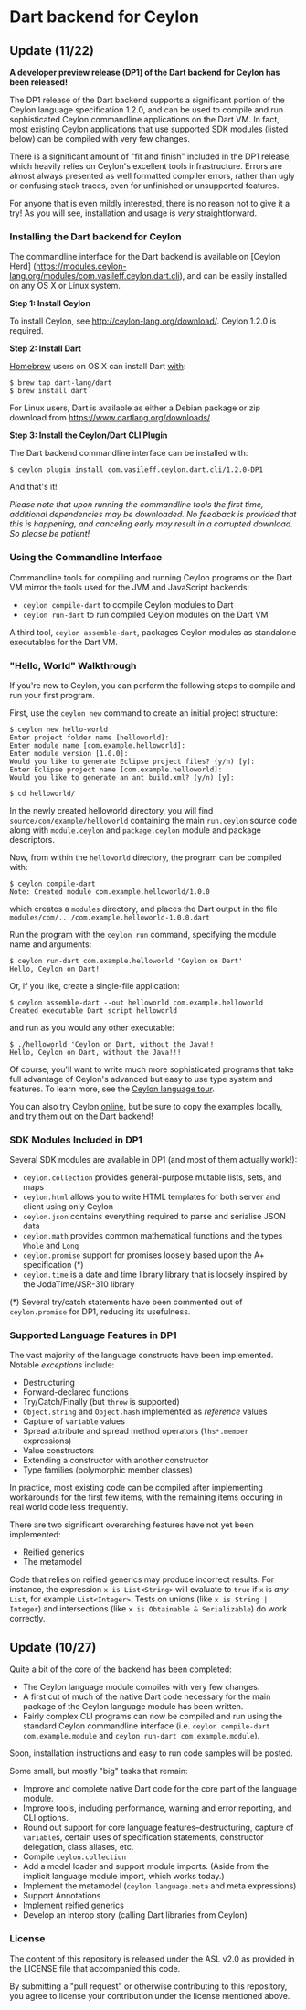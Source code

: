 # Dart backend for Ceylon

## Update (11/22)

**A developer preview release (DP1) of the Dart backend for Ceylon has been
released!**

The DP1 release of the Dart backend supports a significant portion of the
Ceylon language specification 1.2.0, and can be used to compile and run
sophisticated Ceylon commandline applications on the Dart VM. In fact, most
existing Ceylon applications that use supported SDK modules (listed below) can
be compiled with very few changes.

There is a significant amount of "fit and finish" included in the DP1 release,
which heavily relies on Ceylon's excellent tools infrastructure.  Errors are
almost always presented as well formatted compiler errors, rather than ugly or
confusing stack traces, even for unfinished or unsupported features.

For anyone that is even mildly interested, there is no reason not to give it a
try! As you will see, installation and usage is *very* straightforward.

### Installing the Dart backend for Ceylon

The commandline interface for the Dart backend is available on [Ceylon Herd]
(https://modules.ceylon-lang.org/modules/com.vasileff.ceylon.dart.cli), and can
be easily installed on any OS X or Linux system.

**Step 1: Install Ceylon**

To install Ceylon, see <http://ceylon-lang.org/download/>. Ceylon 1.2.0 is required.

**Step 2: Install Dart**

[Homebrew](http://brew.sh) users on OS X can install Dart
[with](https://www.dartlang.org/downloads/mac.html):

    $ brew tap dart-lang/dart
    $ brew install dart

For Linux users, Dart is available as either a Debian package or zip download
from <https://www.dartlang.org/downloads/>.

**Step 3: Install the Ceylon/Dart CLI Plugin**

The Dart backend commandline interface can be installed with:

    $ ceylon plugin install com.vasileff.ceylon.dart.cli/1.2.0-DP1

And that's it!

*Please note that upon running the commandline tools the first time, additional
dependencies may be downloaded. No feedback is provided that this is happening,
and canceling early may result in a corrupted download. So please be patient!*

### Using the Commandline Interface

Commandline tools for compiling and running Ceylon programs on the Dart VM
mirror the tools used for the JVM and JavaScript backends:

- `ceylon compile-dart` to compile Ceylon modules to Dart
- `ceylon run-dart` to run compiled Ceylon modules on the Dart VM

A third tool, `ceylon assemble-dart`, packages Ceylon modules as standalone
executables for the Dart VM.

### "Hello, World" Walkthrough

If you're new to Ceylon, you can perform the following steps to compile and run
your first program.

First, use the `ceylon new` command to create an initial project structure:

    $ ceylon new hello-world
    Enter project folder name [helloworld]: 
    Enter module name [com.example.helloworld]: 
    Enter module version [1.0.0]: 
    Would you like to generate Eclipse project files? (y/n) [y]: 
    Enter Eclipse project name [com.example.helloworld]: 
    Would you like to generate an ant build.xml? (y/n) [y]: 

    $ cd helloworld/

In the newly created helloworld directory, you will find
`source/com/example/helloworld` containing the main `run.ceylon` source code
along with `module.ceylon` and `package.ceylon` module and package descriptors.

Now, from within the `helloworld` directory, the program can be compiled with:

    $ ceylon compile-dart
    Note: Created module com.example.helloworld/1.0.0

which creates a `modules` directory, and places the Dart output in the file
`modules/com/.../com.example.helloworld-1.0.0.dart`

Run the program with the `ceylon run` command, specifying the module name and
arguments:

    $ ceylon run-dart com.example.helloworld 'Ceylon on Dart'
    Hello, Ceylon on Dart!

Or, if you like, create a single-file application:

    $ ceylon assemble-dart --out helloworld com.example.helloworld
    Created executable Dart script helloworld

and run as you would any other executable:

    $ ./helloworld 'Ceylon on Dart, without the Java!!'
    Hello, Ceylon on Dart, without the Java!!!

Of course, you'll want to write much more sophisticated programs that take full
advantage of Ceylon's advanced but easy to use type system and features.  To
learn more, see the [Ceylon language
tour](http://ceylon-lang.org/documentation/1.2/tour/).

You can also try Ceylon [online](http://try.ceylon-lang.org), but be sure to
copy the examples locally, and try them out on the Dart backend!

### SDK Modules Included in DP1

Several SDK modules are available in DP1 (and most of them actually work!):

- `ceylon.collection` provides general-purpose mutable lists, sets, and maps
- `ceylon.html` allows you to write HTML templates for both server and client using only Ceylon 
- `ceylon.json` contains everything required to parse and serialise JSON data
- `ceylon.math` provides common mathematical functions and the types `Whole` and `Long`
- `ceylon.promise` support for promises loosely based upon the A+ specification (\*)
- `ceylon.time` is a date and time library library that is loosely inspired by
  the JodaTime/JSR-310 library

(\*) Several try/catch statements have been commented out of `ceylon.promise`
for DP1, reducing its usefulness.

### Supported Language Features in DP1

The vast majority of the language constructs have been implemented. Notable
*exceptions* include:

- Destructuring
- Forward-declared functions
- Try/Catch/Finally (but `throw` is supported)
- `Object.string` and `Object.hash` implemented as _reference_ values
- Capture of `variable` values
- Spread attribute and spread method operators (`lhs*.member` expressions)
- Value constructors
- Extending a constructor with another constructor
- Type families (polymorphic member classes)

In practice, most existing code can be compiled after implementing workarounds
for the first few items, with the remaining items occuring in real world code
less frequently.

There are two significant overarching features have not yet been implemented:

- Reified generics
- The metamodel

Code that relies on reified generics may produce incorrect results. For
instance, the expression `x is List<String>` will evaluate to `true` if `x` is
*any* `List`, for example `List<Integer>`. Tests on unions (like `x is String |
Integer`) and intersections (like `x is Obtainable & Serializable`) do work
correctly.

## Update (10/27)

Quite a bit of the core of the backend has been completed:

- The Ceylon language module compiles with very few changes.
- A first cut of much of the native Dart code necessary for the main package of
  the Ceylon language module has been written.
- Fairly complex CLI programs can now be compiled and run using the standard
  Ceylon commandline interface (i.e. `ceylon compile-dart com.example.module`
  and `ceylon run-dart com.example.module`).

Soon, installation instructions and easy to run code samples will be posted.

Some small, but mostly "big" tasks that remain:

- Improve and complete native Dart code for the core part of the language
  module.
- Improve tools, including performance, warning and error reporting, and CLI
  options.
- Round out support for core language features–destructuring, capture of
  `variable`s, certain uses of specification statements, constructor
  delegation, class aliases, etc.
- Compile `ceylon.collection`
- Add a model loader and support module imports. (Aside from the implicit
  language module import, which works today.)
- Implement the metamodel (`ceylon.language.meta` and meta expressions)
- Support Annotations
- Implement reified generics
- Develop an interop story (calling Dart libraries from Ceylon)

### License

The content of this repository is released under the ASL v2.0 as provided in
the LICENSE file that accompanied this code.

By submitting a "pull request" or otherwise contributing to this repository,
you agree to license your contribution under the license mentioned above.
